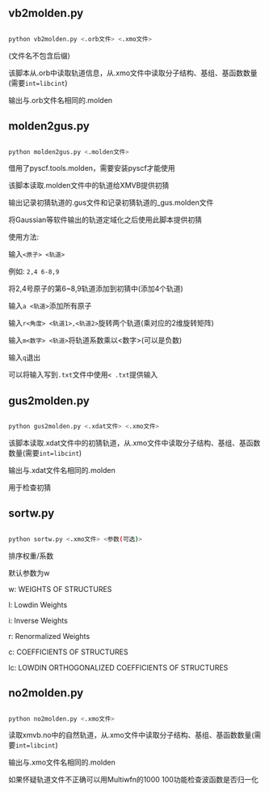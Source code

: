## vb2molden.py



```bash

python vb2molden.py <.orb文件> <.xmo文件>

```

(文件名不包含后缀)

该脚本从.orb中读取轨道信息，从.xmo文件中读取分子结构、基组、基函数数量(需要`int=libcint`)

输出与.orb文件名相同的.molden



## molden2gus.py



```bash

python molden2gus.py <.molden文件>

```

借用了pyscf.tools.molden，需要安装pyscf才能使用

该脚本读取.molden文件中的轨道给XMVB提供初猜

输出记录初猜轨道的.gus文件和记录初猜轨道的_gus.molden文件



将Gaussian等软件输出的轨道定域化之后使用此脚本提供初猜



使用方法:

输入`<原子> <轨道>`

例如: `2,4 6-8,9`

将2,4号原子的第6~8,9轨道添加到初猜中(添加4个轨道)



输入`a <轨道>`添加所有原子



输入`r<角度> <轨道1>,<轨道2>`旋转两个轨道(乘对应的2维旋转矩阵)



输入`m<数字> <轨道>`将轨道系数乘以<数字>(可以是负数)



输入`q`退出



可以将输入写到`.txt`文件中使用`< .txt`提供输入



## gus2molden.py



```bash

python gus2molden.py <.xdat文件> <.xmo文件>

```

该脚本读取.xdat文件中的初猜轨道，从.xmo文件中读取分子结构、基组、基函数数量(需要`int=libcint`)

输出与.xdat文件名相同的.molden



用于检查初猜





## sortw.py



```bash

python sortw.py <.xmo文件> <参数(可选)>

```

排序权重/系数

默认参数为w

w: WEIGHTS OF STRUCTURES

l: Lowdin Weights

i: Inverse Weights

r: Renormalized Weights

c: COEFFICIENTS OF STRUCTURES

lc: LOWDIN ORTHOGONALIZED COEFFICIENTS OF STRUCTURES



## no2molden.py



```bash

python no2molden.py <.xmo文件>

```

读取xmvb.no中的自然轨道，从.xmo文件中读取分子结构、基组、基函数数量(需要`int=libcint`)

输出与.xmo文件名相同的.molden



如果怀疑轨道文件不正确可以用Multiwfn的1000 100功能检查波函数是否归一化
